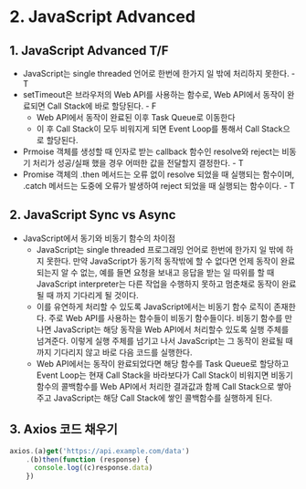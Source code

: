 # 2. JavaScript Advanced

## 1. JavaScript Advanced T/F

- JavaScript는 single threaded 언어로 한번에 한가지 일 밖에 처리하지 못한다. - T
- setTimeout은 브라우저의 Web API를 사용하는 함수로, Web API에서 동작이 완료되면 Call Stack에 바로 할당된다. - F
  - Web API에서 동작이 완료된 이후 Task Queue로 이동한다
  - 이 후 Call Stack이 모두 비워지게 되면 Event Loop를 통해서 Call Stack으로 할당된다.
- Prmoise 객체를 생성할 때 인자로 받는 callback 함수인 resolve와 reject는 비동기 처리가 성공/실패 했을 경우 어떠한 값을 전달할지 결정한다. - T
- Promise 객체의 .then 메서드는 오류 없이 resolve 되었을 때 실행되는 함수이며, .catch 메서드는 도중에 오류가 발생하여 reject 되었을 때 실행되는 함수이다. - T



## 2. JavaScript Sync vs Async

- JavaScript에서 동기와 비동기 함수의 차이점
  - JavaScript는 single threaded 프로그래밍 언어로 한번에 한가지 일 밖에 하지 못한다. 만약 JavaScript가 동기적 동작밖에 할 수 없다면 언제 동작이 완료되는지 알 수 없는, 예를 들면 요청을 보내고 응답을 받는 일 따위를 할 때 JavaScript interpreter는 다른 작업을 수행하지 못하고 멈춘채로 동작이 완료될 때 까지 기다리게 될 것이다.
  - 이를 유연하게 처리할 수 있도록 JavaScript에서는 비동기 함수 로직이 존재한다. 주로 Web API를 사용하는 함수들이 비동기 함수들이다. 비동기 함수를 만나면 JavaScript는 해당 동작을 Web API에서 처리할수 있도록 실행 주체를 넘겨준다. 이렇게 실행 주체를 넘기고 나서 JavaScript는 그 동작이 완료될 때까지 기다리지 않고 바로 다음 코드를 실행한다. 
  - Web API에서는 동작이 완료되었다면 해당 함수를 Task Queue로 할당하고 Event Loop는 현재 Call Stack을 바라보다가 Call Stack이 비워지면 비동기 함수의 콜백함수를 Web API에서 처리한 결과값과 함께 Call Stack으로 쌓아주고 JavaScript는 해당 Call Stack에 쌓인 콜백함수를 실행하게 된다.



## 3. Axios 코드 채우기

```javascript
axios.(a)get('https://api.example.com/data')
	.(b)then(function (response) {
	  console.log((c)response.data)
	})
```

